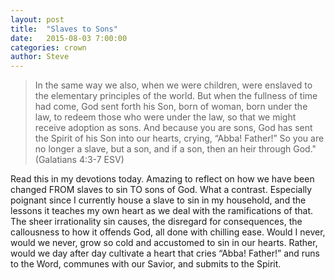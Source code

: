 ```yaml
---
layout: post
title:  "Slaves to Sons"
date:   2015-08-03 7:00:00
categories: crown
author: Steve
---
```

> In the same way we also, when we were children, were enslaved to the elementary principles of the world. But when the fullness of time had come, God sent forth his Son, born of woman, born under the law, to redeem those who were under the law, so that we might receive adoption as sons. And because you are sons, God has sent the Spirit of his Son into our hearts, crying, “Abba! Father!” So you are no longer a slave, but a son, and if a son, then an heir through God." (Galatians 4:3-7 ESV)

Read this in my devotions today. Amazing to reflect on how we have been changed FROM slaves to sin TO sons of God. What a contrast. Especially poignant since I currently house a slave to sin in my household, and the lessons it teaches my own heart as we deal with the ramifications of that. The sheer irrationality sin causes, the disregard for consequences, the callousness to how it offends God, all done with chilling ease. Would I never, would we never, grow so cold and accustomed to sin in our hearts. Rather, would we day after day cultivate a heart that cries “Abba! Father!” and runs to the Word, communes with our Savior, and submits to the Spirit.
